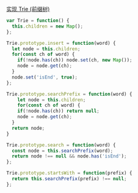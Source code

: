 [实现 Trie (前缀树)](https://leetcode.cn/problems/implement-trie-prefix-tree/description/?envType=study-plan-v2&envId=top-100-liked)

```javascript
var Trie = function() {
  this.children = new Map();
};

Trie.prototype.insert = function(word) {
  let node = this.children;
  for(const ch of word) {
    if(!node.has(ch)) node.set(ch, new Map());
    node = node.get(ch);
  }
  node.set('isEnd', true);
};

Trie.prototype.searchPrefix = function(word) {
	let node = this.children;
	for(const ch of word) {
    if(!node.has(ch)) return null;
    node = node.get(ch);
  }
  return node;
}

Trie.prototype.search = function(word) {
  const node = this.searchPrefix(word);
  return node !== null && node.has('isEnd');
};

Trie.prototype.startsWith = function(prefix) {
  return this.searchPrefix(prefix) !== null;
};
```